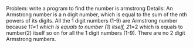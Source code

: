 Problem: write a program to find the number is armstrong
Details: An Armstrong number is a n digit number, which is equal to the sum of the nth powers of its digits. 
         All the 1 digit numbers (1-9) are Armstrong number because 1*1=1 which is equals to number (1) itself, 2*1=2 which is equals to number(2) itself so on for all          the 1 digit numbers (1-9). 
         There are no 2 digit Armstrong numbers.
